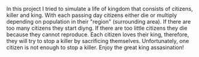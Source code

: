 In this project I tried to simulate a life of kingdom that consists of citizens, killer and king. With each passing day citizens either die or multiply depending on population in their "region" (surrounding area).
If there are too many citizens they start diyng. If there are too little citizens they die because they cannot reproduce. Each citizen loves their king, therefore, they will try to stop a killer by sacrificing themselves.
Unfortunately, one citizen is not enough to stop a killer. Enjoy the great king assasination!
